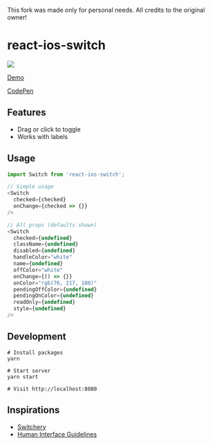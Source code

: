 This fork was made only for personal needs.  All credits to the original owner!


react-ios-switch
===
<img src="https://img.shields.io/npm/dm/react-ios-switch.svg">

[Demo](https://clari.github.io/react-ios-switch)

[CodePen](https://codepen.io/mking-clari/pen/dzKxdb)

Features
---
- Drag or click to toggle
- Works with labels 

Usage
---
```javascript
import Switch from 'react-ios-switch';

// Simple usage
<Switch
  checked={checked}
  onChange={checked => {}}
/>

// All props (defaults shown)
<Switch
  checked={undefined}
  className={undefined}
  disabled={undefined}
  handleColor="white"
  name={undefined}
  offColor="white"
  onChange={() => {}}
  onColor="rgb(76, 217, 100)"
  pendingOffColor={undefined}
  pendingOnColor={undefined}
  readOnly={undefined}
  style={undefined}
/>
```

Development
---
```
# Install packages
yarn

# Start server
yarn start

# Visit http://localhost:8080
```

Inspirations
---
- [Switchery](https://abpetkov.github.io/switchery)
- [Human Interface Guidelines](https://developer.apple.com/ios/human-interface-guidelines/visual-design/color)